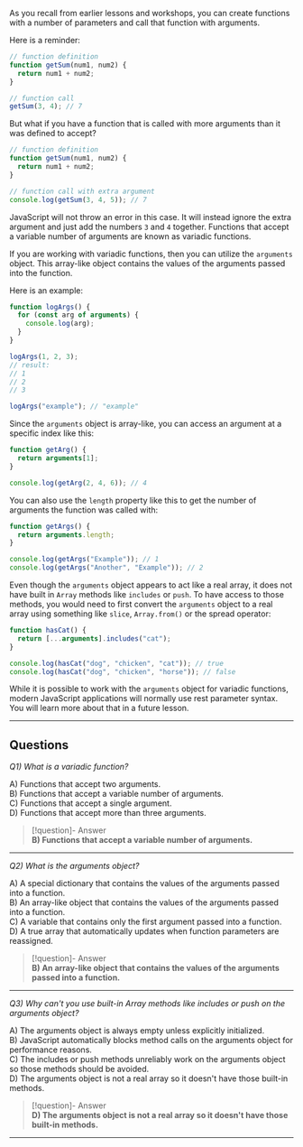 As you recall from earlier lessons and workshops, you can create functions with a number of parameters and call that function with arguments.

Here is a reminder:

```js
// function definition
function getSum(num1, num2) {
  return num1 + num2;
}

// function call
getSum(3, 4); // 7
```

But what if you have a function that is called with more arguments than it was defined to accept?

```js
// function definition
function getSum(num1, num2) {
  return num1 + num2;
}

// function call with extra argument
console.log(getSum(3, 4, 5)); // 7
```

JavaScript will not throw an error in this case. It will instead ignore the extra argument and just add the numbers `3` and `4` together. Functions that accept a variable number of arguments are known as variadic functions.

If you are working with variadic functions, then you can utilize the `arguments` object. This array-like object contains the values of the arguments passed into the function.

Here is an example:

```js
function logArgs() {
  for (const arg of arguments) {
    console.log(arg);
  }
}

logArgs(1, 2, 3);
// result:
// 1
// 2
// 3

logArgs("example"); // "example"
```

Since the `arguments` object is array-like, you can access an argument at a specific index like this:

```js
function getArg() {
  return arguments[1];
}

console.log(getArg(2, 4, 6)); // 4
```

You can also use the `length` property like this to get the number of arguments the function was called with:

```js
function getArgs() {
  return arguments.length;
}

console.log(getArgs("Example")); // 1
console.log(getArgs("Another", "Example")); // 2
```

Even though the `arguments` object appears to act like a real array, it does not have built in `Array` methods like `includes` or `push`. To have access to those methods, you would need to first convert the `arguments` object to a real array using something like `slice`, `Array.from()` or the spread operator:

```js
function hasCat() {
  return [...arguments].includes("cat");
}

console.log(hasCat("dog", "chicken", "cat")); // true
console.log(hasCat("dog", "chicken", "horse")); // false
```

While it is possible to work with the `arguments` object for variadic functions, modern JavaScript applications will normally use rest parameter syntax. You will learn more about that in a future lesson.

---
## Questions

*Q1) What is a variadic function?*

A) Functions that accept two arguments.  
B) Functions that accept a variable number of arguments.  
C) Functions that accept a single argument.  
D) Functions that accept more than three arguments.  

> [!question]- Answer  
> **B) Functions that accept a variable number of arguments.**

---

*Q2) What is the arguments object?*

A) A special dictionary that contains the values of the arguments passed into a function.  
B) An array-like object that contains the values of the arguments passed into a function.  
C) A variable that contains only the first argument passed into a function.  
D) A true array that automatically updates when function parameters are reassigned.  

> [!question]- Answer  
> **B) An array-like object that contains the values of the arguments passed into a function.**

---

*Q3) Why can't you use built-in Array methods like includes or push on the arguments object?*

A) The arguments object is always empty unless explicitly initialized.  
B) JavaScript automatically blocks method calls on the arguments object for performance reasons.  
C) The includes or push methods unreliably work on the arguments object so those methods should be avoided.  
D) The arguments object is not a real array so it doesn't have those built-in methods.  

> [!question]- Answer  
> **D) The arguments object is not a real array so it doesn't have those built-in methods.**

---